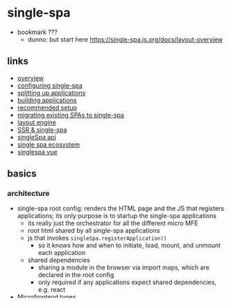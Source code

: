 # single-spa

- bookmark ???
  - dunno: but start here https://single-spa.js.org/docs/layout-overview

## links

- [overview](https://single-spa.js.org/docs/getting-started-overview)
- [configuring single-spa](https://single-spa.js.org/docs/configuration/)
- [splitting up applications](https://single-spa.js.org/docs/separating-applications/)
- [building applications](https://single-spa.js.org/docs/building-applications/)
- [recommended setup](https://single-spa.js.org/docs/recommended-setup/)
- [migrating existing SPAs to single-spa](https://single-spa.js.org/docs/migrating-existing-spas/)
- [layout engine](https://single-spa.js.org/docs/layout-overview/)
- [SSR & single-spa](https://single-spa.js.org/docs/ssr-overview/)
- [singleSpa api](https://single-spa.js.org/docs/api/)
- [single spa ecosystem](https://single-spa.js.org/docs/ecosystem/)
- [singlespa vue](https://single-spa.js.org/docs/ecosystem-vue/)

## basics

### architecture

- single-spa root config: renders the HTML page and the JS that registers applications; its only purpose is to startup the single-spa applications
  - its really just the orchestrator for all the different micro MFE
  - root html shared by all single-spa applications
  - js that invokes `singleSpa.registerApplication()`
    - so it knows how and when to initiate, load, mount, and unmount each application
  - shared dependencies
    - sharing a module in the browser via import maps, which are declared in the root config
    - only required if any applications expect shared dependencies, e.g. react
- Microfrontend types
  - each application needs to be wrapped in a singleSpa, which returns bootstrap, mount and unmount lifecycle methods that the singlespa root config needs to be able to access
  - applications: an SPA that can be registered with and rendered by single-spa; render components for a set of specific routes.
    - name
    - fn that loads teh applications code
    - fn that determines when the application is active/inactive
    - requirements
      - must know how to bootstrap, mount and unmount itself from the DOM
    - has routing, declarative API, renders a UI, single-spa managed lifecycles
  - parcel: render components without controlling routes, e.g. when loading multiple frameworks
    - only needed with multiple frameworks, has no routes, imperative API, renders UI, custom managed lifecycles
  - utility: export shared js logic/service without rendering components
    - has no routes, exports a public interface, may/not render a UI, no direct single-spa lifecycles,
- layout engine: provides a routing API that controls top level routes, applications and dom elements
  - should be installed as a prod dep into the root config
  - in the client
    - Generate single-spa registration config from an HTML Element and/or JSON object.
    - Listen to routing events to ensure that all DOM elements are laid out correctly before the single-spa applications are mounted.
  - on the server
    - Construct a server layout object from an HTML template.
    - Send an HTML document (HTTP response headers and body) to the browser, based on the server layout object and current route.

## configuring single-spa

- [single spa api docs](https://single-spa.js.org/docs/api/)

- root html: shared by all single-spa applications
- imports JS file that calls `singleSpa.registerApplication()

### events

- [event docs](https://single-spa.js.org/docs/api/#events)

## layout engine

- [docs](https://single-spa.js.org/docs/layout-overview/)
